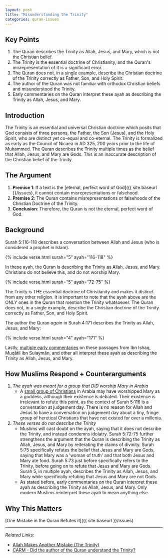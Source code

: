 ```yaml
---
layout: post
title: "Misunderstanding the Trinity"
categories: quran-issues
---
```


## Key Points

1. The Quran describes the Trinity as Allah, Jesus, and Mary, which is not the Christian belief.
2. The Trinity is the essential doctrine of Christianity, and the Quran's misrepresentation of it is a significant error.
3. The Quran does not, in a single example, describe the Christian doctrine of the Trinity correctly as Father, Son, and Holy Spirit.
4. The author of the Quran was not familiar with orthodox Christian beliefs and misunderstood the Trinity.
5. Early commentaries on the Quran interpret these ayah as describing the Trinity as Allah, Jesus, and Mary.

## Introduction

The Trinity is an essential and universal Christian doctrine which posits that God consists of three persons, the Father, the Son (Jesus), and the Holy Spirit, who are distinct yet co-equal and co-eternal. The Trinity is formalized as early as the Council of Nicaea in AD 325, 200 years prior to the life of Muhammed. The Quran describes the Trinity multiple times as the belief that Allah, Jesus, and Mary are Gods. This is an inaccurate description of the Christian belief of the Trinity.

## The Argument

1. **Premise 1**: If a text is the [eternal, perfect word of God]({{ site.baseurl }}/issues), it cannot contain misrepresentations or falsehood.
2. **Premise 2**: The Quran contains misrepresentations or falsehoods of the Christian Doctrine of the Trinity.
3. **Conclusion**: Therefore, the Quran is not the eternal, perfect word of God.

## Background

Surah 5:116-118 describes a conversation between Allah and Jesus (who is considered a prophet in Islam).

{% include verse.html surah="5" ayah="116-118" %}

In these ayah, the Quran is describing the Trinity as Allah, Jesus, and Mary. Christians do not believe this, and do not worship Mary.

{% include verse.html surah="5" ayah="72-75" %}

The Trinity is THE essential doctrine of Christianity and makes it distinct from any other religion. It is important to note that the ayah above are the ONLY ones in the Quran that mention the Trinity whatsoever. The Quran does not, in a single example, describe the Christian doctrine of the Trinity correctly as Father, Son, and Holy Spirit.

The author the Quran *again* in Surah 4:171 describes the Trinity as Allah, Jesus, and Mary:

{% include verse.html surah="4" ayah="171" %}

Lastly, [multiple early commentaries](https://carm.org/islam/did-the-author-of-the-quran-understand-the-trinity/) on these passages from Ibn Ishaq, Muqātil ibn Sulaymān, and other all interpret these ayah as describing the Trinity as Allah, Jesus, and Mary.

## How Muslims Respond + Counterarguments

1. *The ayah was meant for a group that DID worship Mary in Arabia*
    - A [small group of Christians](https://en.wikipedia.org/wiki/Collyridianism) in Arabia may have worshipped Mary as a goddess, although their existence is debated. Their existence is irrelevant to refute this point, as the context of Surah 5:116 is a conversation at judgement day. There is no reason for Allah and Jesus to have a conversation on judgement day about a tiny, fringe group of heretical Christians that have not existed for over a millenia.
2. *These verses do not describe the Trinity*
    - Muslims will cast doubt on the ayah, saying that it does not describe the Trinity, and instead condemns idolatry. Surah 5:72-75 further strengthens the argument that the Quran is describing the Trinity as Allah, Jesus, and Mary by reiterating the claims of divinity. Surah 5:75 specifically refutes the belief that Jesus and Mary are Gods, saying that Mary was a 'woman of truth' and that both Jesus and Mary ate food. Surah 5:73 just before specifically refers to the Trinity, before going on to refute that Jesus and Mary are Gods. Surah 5, in multiple ayah, describes the Trinity as Allah, Jesus, and Mary while specifically refuting that Jesus and Mary are not Gods.
    - As stated before, early commentaries on the Quran interpret these ayah as describing the Trinity as Allah, Jesus, and Mary. Only modern Muslims reinterpret these ayah to mean anything else.

## Why This Matters

[One Mistake in the Quran Refutes it]({{ site.baseurl }}/issues)

---

*Related Links:*

- [Allah Makes Another Mistake (The Trinity)](https://www.youtube.com/watch?v=e1yBMFWmVHQ)
- [CARM - Did the author of the Quran understand the Trinity?](https://carm.org/islam/did-the-author-of-the-quran-understand-the-trinity/)
